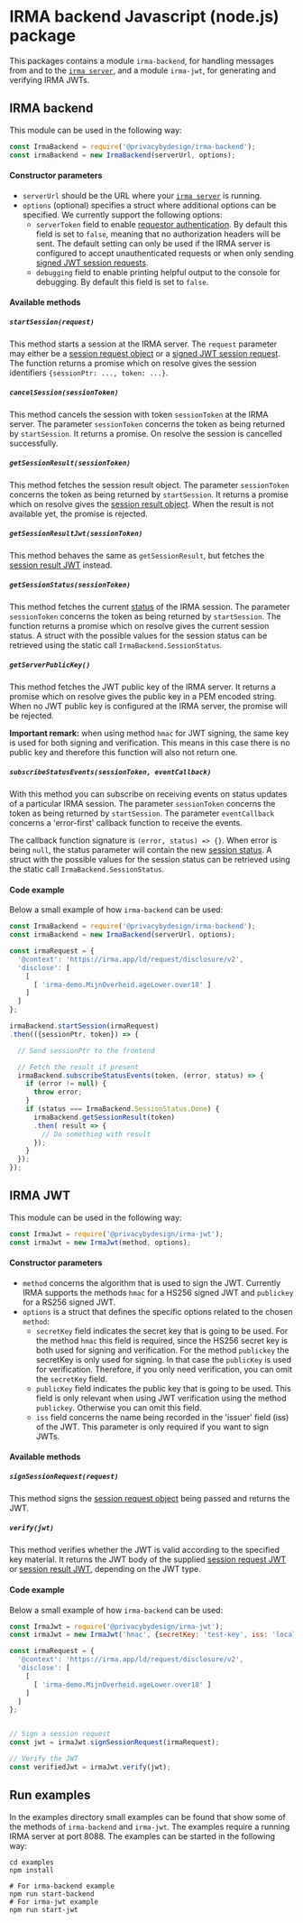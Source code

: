 # IRMA backend Javascript (node.js) package

This packages contains a module `irma-backend`, for handling messages from and to the 
[`irma server`](https://irma.app/docs/irma-server/), and a module `irma-jwt`,
for generating and verifying IRMA JWTs.

## IRMA backend
This module can be used in the following way:
```javascript
const IrmaBackend = require('@privacybydesign/irma-backend');
const irmaBackend = new IrmaBackend(serverUrl, options);
```
#### Constructor parameters

 - `serverUrl` should be the URL where your [`irma server`](https://irma.app/docs/irma-server/)
   is running.
 - `options` (optional) specifies a struct where additional options can be specified.
   We currently support the following options:
    - `serverToken` field to enable
      [requestor authentication](https://irma.app/docs/irma-server/#requestor-authentication).
      By default this field is set to `false`, meaning that no authorization headers will be sent. 
      The default setting can only be used if the IRMA server is configured to
      accept unauthenticated requests or when only sending [signed JWT session requests](https://irma.app/docs/session-requests/#jwts-signed-session-requests).
    - `debugging` field to enable printing helpful output to the console for debugging.
      By default this field is set to `false`.

#### Available methods
##### `startSession(request)`
This method starts a session at the IRMA server. The `request` parameter may either
be a [session request object](https://irma.app/docs/session-requests/)
or a [signed JWT session request](https://irma.app/docs/session-requests/#jwts-signed-session-requests).
The function returns a promise which on resolve gives the session identifiers
`{sessionPtr: ..., token: ...}`.

##### `cancelSession(sessionToken)`
This method cancels the session with token `sessionToken` at the IRMA server. The parameter
`sessionToken` concerns the token as being returned by `startSession`. It returns a promise.
On resolve the session is cancelled successfully.

##### `getSessionResult(sessionToken)`
This method fetches the session result object. The parameter `sessionToken` concerns the token
as being returned by `startSession`. It returns a promise which on resolve gives the [session
result object](https://irma.app/docs/api-irma-server/#get-session-token-result).
When the result is not available yet, the promise is rejected.

##### `getSessionResultJwt(sessionToken)`
This method behaves the same as `getSessionResult`, but fetches the
[session result JWT](https://irma.app/docs/api-irma-server/#get-session-token-result-jwt) instead.

##### `getSessionStatus(sessionToken)`
This method fetches the current [status](https://irma.app/docs/api-irma-server/#get-session-token-status)
of the IRMA session. The parameter `sessionToken` concerns the token as being returned by
`startSession`. The function returns a promise which on resolve gives the current session status.
A struct with the possible values for the session status can be retrieved using the static call
`IrmaBackend.SessionStatus`.

##### `getServerPublicKey()`
This method fetches the JWT public key of the IRMA server. It returns a promise which on resolve
gives the public key in a PEM encoded string. When no JWT public key is configured at the IRMA server,
the promise will be rejected.

**Important remark:** when using method `hmac` for JWT signing, the same key is used for both
signing and verification. This means in this case there is no public key and therefore this
function will also not return one.

##### `subscribeStatusEvents(sessionToken, eventCallback)`
With this method you can subscribe on receiving events on status updates of a particular IRMA
session. The parameter `sessionToken` concerns the token as being returned by `startSession`.
The parameter `eventCallback` concerns a 'error-first' callback function to receive the events.

The callback function signature is `(error, status) => {}`. When error is being `null`, the status
parameter will contain the new [session status](https://irma.app/docs/api-irma-server/#get-session-token-status). 
A struct with the possible values for the session status can be retrieved using the static call
`IrmaBackend.SessionStatus`.

#### Code example
Below a small example of how `irma-backend` can be used:
```javascript
const IrmaBackend = require('@privacybydesign/irma-backend');
const irmaBackend = new IrmaBackend(serverUrl, options);

const irmaRequest = {
  '@context': 'https://irma.app/ld/request/disclosure/v2',
  'disclose': [
    [
      [ 'irma-demo.MijnOverheid.ageLower.over18' ]
    ]
  ]
};

irmaBackend.startSession(irmaRequest)
.then(({sessionPtr, token}) => {

  // Send sessionPtr to the frontend

  // Fetch the result if present
  irmaBackend.subscribeStatusEvents(token, (error, status) => {
    if (error != null) {
      throw error;
    }
    if (status === IrmaBackend.SessionStatus.Done) {
      irmaBackend.getSessionResult(token)
      .then( result => { 
        // Do something with result
      });
    }
  });
});
```

## IRMA JWT
This module can be used in the following way:
```javascript
const IrmaJwt = require('@privacybydesign/irma-jwt');
const irmaJwt = new IrmaJwt(method, options);
```

#### Constructor parameters
 - `method` concerns the algorithm that is used to sign the JWT. Currently IRMA supports the methods
   `hmac` for a HS256 signed JWT and `publickey` for a RS256 signed JWT.
 - `options` is a struct that defines the specific options related to the chosen `method`:
    - `secretKey` field indicates the secret key that is going to be used. For the method `hmac` this
    field is required, since the HS256 secret key is both used for signing and verification. 
    For the method `publickey` the secretKey is only used for signing. In that case the `publicKey`
    is used for verification. Therefore, if you only need verification, you can omit the `secretKey` field.
    - `publicKey` field indicates the public key that is going to be used. This field is only relevant
    when using JWT verification using the method `publickey`. Otherwise you can omit this field. 
    - `iss` field concerns the name being recorded in the 'issuer' field (iss) of the JWT. This parameter is only
   required if you want to sign JWTs.

#### Available methods
##### `signSessionRequest(request)`
This method signs the [session request object](https://irma.app/docs/session-requests/)
being passed and returns the JWT.

##### `verify(jwt)`
This method verifies whether the JWT is valid according to the specified key material.
It returns the JWT body of the supplied [session request JWT](https://irma.app/docs/session-requests/#jwts-signed-session-requests)
or [session result JWT](https://irma.app/docs/api-irma-server/#get-session-token-result-jwt),
depending on the JWT type.

#### Code example
Below a small example of how `irma-backend` can be used:
```javascript
const IrmaJwt = require('@privacybydesign/irma-jwt');
const irmaJwt = new IrmaJwt('hmac', {secretKey: 'test-key', iss: 'localhost'});

const irmaRequest = {
  '@context': 'https://irma.app/ld/request/disclosure/v2',
  'disclose': [
    [
      [ 'irma-demo.MijnOverheid.ageLower.over18' ]
    ]
  ]
};


// Sign a session request
const jwt = irmaJwt.signSessionRequest(irmaRequest);

// Verify the JWT
const verifiedJwt = irmaJwt.verify(jwt);
```

## Run examples
In the examples directory small examples can be found that show some of the methods of `irma-backend`
and `irma-jwt`. The examples require a running IRMA server at port 8088. The examples can be started
in the following way:
```
cd examples
npm install

# For irma-backend example
npm run start-backend
# For irma-jwt example
npm run start-jwt
```
